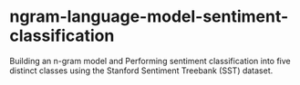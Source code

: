 # ngram-language-model-sentiment-classification
Building an n-gram model and Performing sentiment classification into five distinct classes using the Stanford Sentiment Treebank (SST) dataset.
